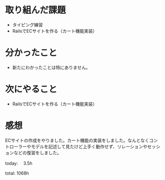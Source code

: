 #  取り組んだ課題
- タイピング練習
- RailsでECサイトを作る（カート機能実装）


# 分かったこと
- 新たにわかったことは特にありません。

# 次にやること
- RailsでECサイトを作る（カート機能実装）


# 感想
ECサイトの作成をやりました。カート機能の実装をしました。なんとなくコントローラーやモデルを記述して見たけど上手く動作せず、リレーションやセッションなどの復習をしました。


today: 　3.5h

total: 1068h
